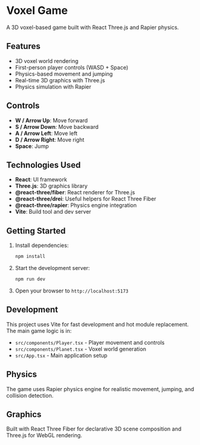 # Voxel Game

A 3D voxel-based game built with React Three.js and Rapier physics.

## Features

- 3D voxel world rendering
- First-person player controls (WASD + Space)
- Physics-based movement and jumping
- Real-time 3D graphics with Three.js
- Physics simulation with Rapier

## Controls

- **W / Arrow Up**: Move forward
- **S / Arrow Down**: Move backward  
- **A / Arrow Left**: Move left
- **D / Arrow Right**: Move right
- **Space**: Jump

## Technologies Used

- **React**: UI framework
- **Three.js**: 3D graphics library
- **@react-three/fiber**: React renderer for Three.js
- **@react-three/drei**: Useful helpers for React Three Fiber
- **@react-three/rapier**: Physics engine integration
- **Vite**: Build tool and dev server

## Getting Started

1. Install dependencies:
   ```bash
   npm install
   ```

2. Start the development server:
   ```bash
   npm run dev
   ```

3. Open your browser to `http://localhost:5173`

## Development

This project uses Vite for fast development and hot module replacement. The main game logic is in:

- `src/components/Player.tsx` - Player movement and controls
- `src/components/Planet.tsx` - Voxel world generation
- `src/App.tsx` - Main application setup

## Physics

The game uses Rapier physics engine for realistic movement, jumping, and collision detection.

## Graphics

Built with React Three Fiber for declarative 3D scene composition and Three.js for WebGL rendering. 